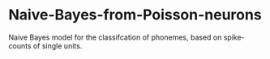 # Naive-Bayes-from-Poisson-neurons
Naive Bayes model for the classifcation of phonemes, based on spike-counts of single units.
